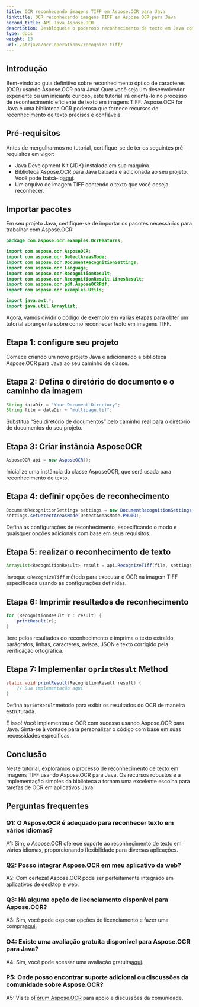 ```yaml
---
title: OCR reconhecendo imagens TIFF em Aspose.OCR para Java
linktitle: OCR reconhecendo imagens TIFF em Aspose.OCR para Java
second_title: API Java Aspose.OCR
description: Desbloqueie o poderoso reconhecimento de texto em Java com Aspose.OCR. Reconheça facilmente texto em imagens TIFF. Baixe agora para uma experiência de OCR perfeita.
type: docs
weight: 13
url: /pt/java/ocr-operations/recognize-tiff/
---
```

## Introdução

Bem-vindo ao guia definitivo sobre reconhecimento óptico de caracteres (OCR) usando Aspose.OCR para Java! Quer você seja um desenvolvedor experiente ou um iniciante curioso, este tutorial irá orientá-lo no processo de reconhecimento eficiente de texto em imagens TIFF. Aspose.OCR for Java é uma biblioteca OCR poderosa que fornece recursos de reconhecimento de texto precisos e confiáveis.

## Pré-requisitos

Antes de mergulharmos no tutorial, certifique-se de ter os seguintes pré-requisitos em vigor:

- Java Development Kit (JDK) instalado em sua máquina.
-  Biblioteca Aspose.OCR para Java baixada e adicionada ao seu projeto. Você pode baixá-lo[aqui](https://releases.aspose.com/ocr/java/).
- Um arquivo de imagem TIFF contendo o texto que você deseja reconhecer.

## Importar pacotes

Em seu projeto Java, certifique-se de importar os pacotes necessários para trabalhar com Aspose.OCR:

```java
package com.aspose.ocr.examples.OcrFeatures;

import com.aspose.ocr.AsposeOCR;
import com.aspose.ocr.DetectAreasMode;
import com.aspose.ocr.DocumentRecognitionSettings;
import com.aspose.ocr.Language;
import com.aspose.ocr.RecognitionResult;
import com.aspose.ocr.RecognitionResult.LinesResult;
import com.aspose.ocr.pdf.AsposeOCRPdf;
import com.aspose.ocr.examples.Utils;

import java.awt.*;
import java.util.ArrayList;
```

Agora, vamos dividir o código de exemplo em várias etapas para obter um tutorial abrangente sobre como reconhecer texto em imagens TIFF.

## Etapa 1: configure seu projeto

Comece criando um novo projeto Java e adicionando a biblioteca Aspose.OCR para Java ao seu caminho de classe.

## Etapa 2: Defina o diretório do documento e o caminho da imagem

```java
String dataDir = "Your Document Directory";
String file = dataDir + "multipage.tif";
```

Substitua “Seu diretório de documentos” pelo caminho real para o diretório de documentos do seu projeto.

## Etapa 3: Criar instância AsposeOCR

```java
AsposeOCR api = new AsposeOCR();
```

Inicialize uma instância da classe AsposeOCR, que será usada para reconhecimento de texto.

## Etapa 4: definir opções de reconhecimento

```java
DocumentRecognitionSettings settings = new DocumentRecognitionSettings(2);
settings.setDetectAreasMode(DetectAreasMode.PHOTO);
```

Defina as configurações de reconhecimento, especificando o modo e quaisquer opções adicionais com base em seus requisitos.

## Etapa 5: realizar o reconhecimento de texto

```java
ArrayList<RecognitionResult> result = api.RecognizeTiff(file, settings);
```

 Invoque o`RecognizeTiff` método para executar o OCR na imagem TIFF especificada usando as configurações definidas.

## Etapa 6: Imprimir resultados de reconhecimento

```java
for (RecognitionResult r : result) {
    printResult(r);
}
```

Itere pelos resultados do reconhecimento e imprima o texto extraído, parágrafos, linhas, caracteres, avisos, JSON e texto corrigido pela verificação ortográfica.

##  Etapa 7: Implementar o`printResult` Method

```java
static void printResult(RecognitionResult result) {
    // Sua implementação aqui
}
```

 Defina a`printResult`método para exibir os resultados do OCR de maneira estruturada.

É isso! Você implementou o OCR com sucesso usando Aspose.OCR para Java. Sinta-se à vontade para personalizar o código com base em suas necessidades específicas.

## Conclusão

Neste tutorial, exploramos o processo de reconhecimento de texto em imagens TIFF usando Aspose.OCR para Java. Os recursos robustos e a implementação simples da biblioteca a tornam uma excelente escolha para tarefas de OCR em aplicativos Java.

## Perguntas frequentes

### Q1: O Aspose.OCR é adequado para reconhecer texto em vários idiomas?

A1: Sim, o Aspose.OCR oferece suporte ao reconhecimento de texto em vários idiomas, proporcionando flexibilidade para diversas aplicações.

### Q2: Posso integrar Aspose.OCR em meu aplicativo da web?

A2: Com certeza! Aspose.OCR pode ser perfeitamente integrado em aplicativos de desktop e web.

### Q3: Há alguma opção de licenciamento disponível para Aspose.OCR?

 A3: Sim, você pode explorar opções de licenciamento e fazer uma compra[aqui](https://purchase.aspose.com/buy).

### Q4: Existe uma avaliação gratuita disponível para Aspose.OCR para Java?

A4: Sim, você pode acessar uma avaliação gratuita[aqui](https://releases.aspose.com/).

### P5: Onde posso encontrar suporte adicional ou discussões da comunidade sobre Aspose.OCR?

 A5: Visite o[Fórum Aspose.OCR](https://forum.aspose.com/c/ocr/16) para apoio e discussões da comunidade.